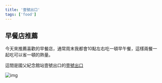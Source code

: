 ```yaml
---
title: '壹號出口'
tags: ['food']
---
```

## 早餐店推薦 
今天來推薦喜歡的早餐店，通常周末我都會10點左右吃一頓早午餐，這樣兩餐一起吃可以省一頓的熱量。

這間是國父紀念館站壹號出口的[壹號出口](https://maps.app.goo.gl/idev52Jw7ssTgvUg7)

![img](/img_20250921/001.webp)

